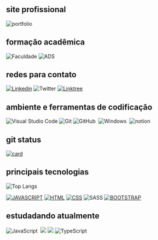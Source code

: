 ## site profissional 

![portfolio](https://img.shields.io/badge/portfólio-0D1117?style=for-the-badge&logo=About.me&logoColor=054595)

## formação acadêmica  
![Faculdade](https://img.shields.io/badge/universidade_📚_estácio-0D1117?style=for-the-badge&logo=estacio&logoColor=blue)
![ADS](https://img.shields.io/badge/desenvolvimento_de_software_⌚_4º_semestre-0D1117?style=for-the-badge&logo=estacio&logoColor=blue)

## redes para contato 

[![Linkedin](https://img.shields.io/badge/LinkedIn-0D1117?style=for-the-badge&logo=linkedin&logoColor=007ACC)](https://www.linkedin.com/in/jonatasquirino/)
![Twitter](https://img.shields.io/badge/Twitter-0D1117?style=for-the-badge&logo=twitter&logoColor=054595)
[![Linktree](https://img.shields.io/badge/linktree-0D1117?style=for-the-badge&logo=linktree&logoColor=green)](https://linktr.ee/ojonatasquirino)

## ambiente e ferramentas de codificação 

![Visual Studio Code](https://img.shields.io/badge/-Visual%20Studio%20Code-0D1117?style=for-the-badge&logo=visual-studio-code&logoColor=007ACC&labelColor=0D1117)
![Git](https://img.shields.io/badge/-Git-0D1117?style=for-the-badge&logo=git&labelColor=0D1117)
![GitHub](https://img.shields.io/badge/-GitHub-0D1117?style=for-the-badge&logo=github&labelColor=0D1117)&nbsp;
![Windows](https://img.shields.io/badge/Windows-0D1117?style=for-the-badge&logo=windows&labelColor=0D1117)&nbsp;
![notion](https://img.shields.io/badge/Notion-0D1117?style=for-the-badge&logo=notion&logoColor=white)

 ## git status 

[![card](https://github-readme-stats.vercel.app/api?username=ojonatasquirino&theme=dark&show_icons=true)](https://github.com/anuraghazra/github-readme-stats) 

##  principais tecnologias 

![Top Langs](https://github-readme-stats.vercel.app/api/top-langs/?username=ojonatasquirino&layout=compact&theme=dark)

[![JAVASCRIPT](https://img.shields.io/badge/JavaScript-0D1117?style=for-the-badge&logo=javascript&logoColor=yellow)]()
[![HTML](https://img.shields.io/badge/HTML5-0D1117?style=for-the-badge&logo=html5&logoColor=red)]()
[![CSS](https://img.shields.io/badge/CSS3-0D1117?style=for-the-badge&logo=css3&logoColor=007ACC)]()
![SASS](https://img.shields.io/badge/Sass-0D1117?style=for-the-badge&logo=sass&logoColor=#fff)
[![BOOTSTRAP](https://img.shields.io/badge/Bootstrap-0D1117?style=for-the-badge&logo=bootstrap&logoColor=b99aff)]()


## estudadando atualmente 
![JavaScript](https://img.shields.io/badge/-JavaScript-0D1117?style=for-the-badge&logo=javascript&labelColor=0D1117&textColor=0D1117)&nbsp;
![](https://img.shields.io/badge/sequelize-0D1117?style=for-the-badge&logo=sequelize&logoColor=blue)
![](https://img.shields.io/badge/PostgreSQL-0D1117?style=for-the-badge&logo=postgresql&logoColor=white)
![TypeScript](https://img.shields.io/badge/TypeScript-0D1117?style=for-the-badge&logo=typescript&logoColor=007ACC)









